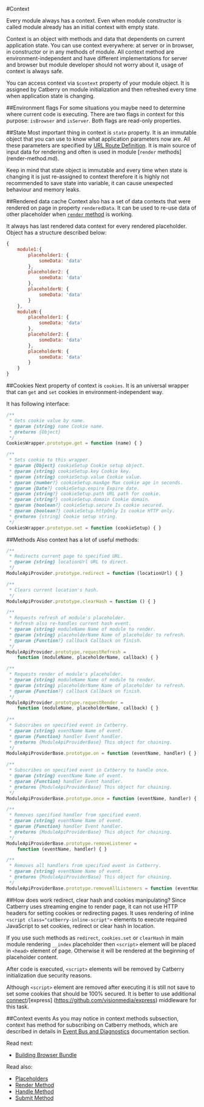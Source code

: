 #Context

Every module always has a context. Even when module constructor is called 
module already has an initial context with empty state.

Context is an object with methods and data that dependents on current 
application state. You can use context everywhere: at server or in browser, in
constructor or in any methods of module. All context method are 
environment-independent and have different implementations for 
server and browser but module developer should not worry about it, usage of 
context is always safe.

You can access context via `$context` property of your module object. It is
assigned by Catberry on module initialization and then refreshed every time
when application state is changing.

##Environment flags
For some situations you maybe need to determine where current code is executing.
There are two flags in context for this purpose: `isBrowser` and `isServer`. 
Both flags are read-only properties.

##State
Most important thing in context is `state` property. It is an immutable 
object that you can use to know what application parameters now are. 
All these parameters are specified by 
[URL Route Definition](../routing/url-route-definition.md). It is main source 
of input data for rendering and often is used in module [`render` methods]
(render-method.md).

Keep in mind that state object is immutable and every time 
when state is changing it is just re-assigned to context 
therefore it is highly not recommended to save state into variable, 
it can cause unexpected behaviour and memory leaks.

##Rendered data cache
Context also has a set of data contexts that were rendered on page in property
`renderedData`. It can be used to re-use data of other placeholder when 
[`render` method](render-method.md) is working.

It always has last rendered data context for every rendered placeholder. Object
has a structure described below:

```javascript
{
	module1:{
		placeholder1: {
			someData: 'data'
		},
		placeholder2: {
			someData: 'data'
		},
		placeholderN: {
			someData: 'data'
		}
	},
	moduleN:{
		placeholder1: {
			someData: 'data'
		},
		placeholder2: {
			someData: 'data'
		},
		placeholderN: {
			someData: 'data'
		}
	}
}
```

##Cookies
Next property of context is `cookies`. It is an universal wrapper that can `get`
and `set` cookies in environment-independent way.

It has following interface:

```javascript
/**
 * Gets cookie value by name.
 * @param {string} name Cookie name.
 * @returns {Object}
 */
CookiesWrapper.prototype.get = function (name) { }

/**
 * Sets cookie to this wrapper.
 * @param {Object} cookieSetup Cookie setup object.
 * @param {string} cookieSetup.key Cookie key.
 * @param {string} cookieSetup.value Cookie value.
 * @param {number?} cookieSetup.maxAge Max cookie age in seconds.
 * @param {Date?} cookieSetup.expire Expire date.
 * @param {string?} cookieSetup.path URL path for cookie.
 * @param {string?} cookieSetup.domain Cookie domain.
 * @param {boolean?} cookieSetup.secure Is cookie secured.
 * @param {boolean?} cookieSetup.httpOnly Is cookie HTTP only.
 * @returns {string} Cookie setup string.
 */
CookiesWrapper.prototype.set = function (cookieSetup) { }
```

##Methods
Also context has a lot of useful methods:

```javascript
/**
 * Redirects current page to specified URL.
 * @param {string} locationUrl URL to direct.
 */
ModuleApiProvider.prototype.redirect = function (locationUrl) { }

/**
 * Clears current location's hash.
 */
ModuleApiProvider.prototype.clearHash = function () { }

/**
 * Requests refresh of module's placeholder.
 * Refresh also re-handles current hash event.
 * @param {string} moduleName Name of module to render.
 * @param {string} placeholderName Name of placeholder to refresh.
 * @param {Function?} callback Callback on finish.
 */
ModuleApiProvider.prototype.requestRefresh =
	function (moduleName, placeholderName, callback) { }

/**
 * Requests render of module's placeholder.
 * @param {string} moduleName Name of module to render.
 * @param {string} placeholderName Name of placeholder to refresh.
 * @param {Function?} callback Callback on finish.
 */
ModuleApiProvider.prototype.requestRender =
	function (moduleName, placeholderName, callback) { }
	
/**
 * Subscribes on specified event in Catberry.
 * @param {string} eventName Name of event.
 * @param {Function} handler Event handler.
 * @returns {ModuleApiProviderBase} This object for chaining.
 */
ModuleApiProviderBase.prototype.on = function (eventName, handler) { }

/**
 * Subscribes on specified event in Catberry to handle once.
 * @param {string} eventName Name of event.
 * @param {Function} handler Event handler.
 * @returns {ModuleApiProviderBase} This object for chaining.
 */
ModuleApiProviderBase.prototype.once = function (eventName, handler) { }

/**
 * Removes specified handler from specified event.
 * @param {string} eventName Name of event.
 * @param {Function} handler Event handler.
 * @returns {ModuleApiProviderBase} This object for chaining.
 */
ModuleApiProviderBase.prototype.removeListener = 
	function (eventName, handler) { }

/**
 * Removes all handlers from specified event in Catberry.
 * @param {string} eventName Name of event.
 * @returns {ModuleApiProviderBase} This object for chaining.
 */
ModuleApiProviderBase.prototype.removeAllListeners = function (eventName) { }
```

##How does work redirect, clear hash and cookies manipulating?
Since Catberry uses streaming engine to render page, it can not use HTTP headers
for setting cookies or redirecting pages. It uses rendering of inline 
`<script class="catberry-inline-script">` elements to execute required 
JavaScript to set cookies, redirect or clear hash in location.

If you use such methods as `redirect`, `cookies.set` or `clearHash` in main 
module rendering `__index` placeholder then `<script>` element will be placed in
`<head>` element of page. Otherwise it will be rendered at the beginning of
placeholder content.

After code is executed, `<script>` elements will be removed by Catberry 
initialization due security reasons.

Although `<script>` element are removed after executing it is still not save to
set some cookies that should be 100% secured. It is better to use additional
[connect](https://github.com/senchalabs/connect)/[express]
(https://github.com/visionmedia/express) middleware for this task.

##Context events
As you may notice in context methods subsection, context has method for 
subscribing on Catberry methods, which are described in details in 
[Event Bus and Diagnostics](../event-bus-and-diagnostics.md) 
documentation section.

Read next:

* [Building Browser Bundle](../building-browser-bundle.md)

Read also:

* [Placeholders](placeholders.md)
* [Render Method](render-method.md)
* [Handle Method](handle-method.md)
* [Submit Method](submit-method.md)